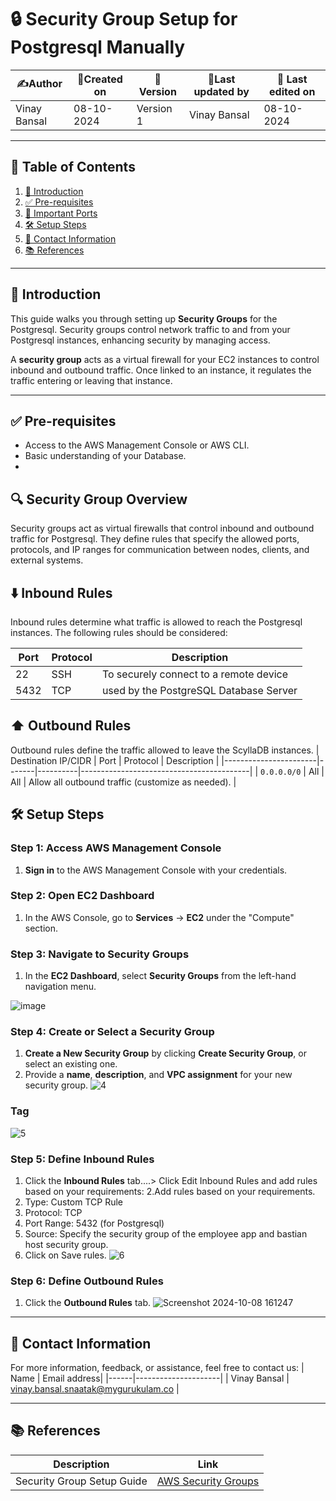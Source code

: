 # 🔒 Security Group Setup for Postgresql Manually 

| ✍️Author      | 📅Created on  |📌 Version    | 📝Last updated by |📅 Last edited on |
|-------------|-------------|------------|-----------------|----------------|
| Vinay Bansal | 08-10-2024  | Version 1  | Vinay Bansal    | 08-10-2024     |

---

## 📑 Table of Contents

1. [📝 Introduction](#-introduction)
2. [✅ Pre-requisites](#-pre-requisites)
3. [🔑 Important Ports](#-important-ports)
4. [🛠️ Setup Steps](#-setup-steps)
5. [📧 Contact Information](#-contact-information)
6. [📚 References](#-references)

---

## 📝 Introduction

This guide walks you through setting up **Security Groups** for the Postgresql. Security groups control network traffic to and from your Postgresql instances, enhancing security by managing access.

A **security group** acts as a virtual firewall for your EC2 instances to control inbound and outbound traffic. Once linked to an instance, it regulates the traffic entering or leaving that instance.



---

## ✅ Pre-requisites

- Access to the AWS Management Console or AWS CLI.
- Basic understanding of your Database.
-  
## 🔍 Security Group Overview

Security groups act as virtual firewalls that control inbound and outbound traffic for Postgresql. They define rules that specify the allowed ports, protocols, and IP ranges for communication between nodes, clients, and external systems.


## ⬇️ Inbound Rules

Inbound rules determine what traffic is allowed to reach the Postgresql instances. The following rules should be considered:

| Port  | Protocol | Description                             |
|-------|----------|-----------------------------------------|
| 22	      | SSH    |     To securely connect to a remote device      |
| 5432  | TCP      | used by the PostgreSQL Database Server |



## ⬆️ Outbound Rules

Outbound rules define the traffic allowed to leave the ScyllaDB instances. 
| Destination IP/CIDR  | Port  | Protocol | Description                              |
|-----------------------|-------|----------|------------------------------------------|
| `0.0.0.0/0`           | All   | All      | Allow all outbound traffic (customize as needed). |


## 🛠️ Setup Steps

### Step 1: Access AWS Management Console

1. **Sign in** to the AWS Management Console with your credentials.

### Step 2: Open EC2 Dashboard

1. In the AWS Console, go to **Services** → **EC2** under the "Compute" section.

### Step 3: Navigate to Security Groups

1. In the **EC2 Dashboard**, select **Security Groups** from the left-hand navigation menu.

![image](https://github.com/user-attachments/assets/1a83c27e-96d5-4278-8278-7af466625b73)


### Step 4: Create or Select a Security Group

1. **Create a New Security Group** by clicking **Create Security Group**, or select an existing one.
2. Provide a **name**, **description**, and **VPC assignment** for your new security group.
![4](https://github.com/user-attachments/assets/a64b14e1-1c22-4bfd-a65d-e6981665c2d0)

### Tag
![5](https://github.com/user-attachments/assets/5fcfcdc5-95bd-4c35-8d03-e8a603e67339)



### Step 5: Define Inbound Rules

1. Click the **Inbound Rules** tab....> Click Edit Inbound Rules and add rules based on your requirements:
2.Add rules based on your requirements.
3. Type: Custom TCP Rule
4. Protocol: TCP
5. Port Range: 5432 (for Postgresql)
6. Source: Specify the security group of the employee app and bastian host security group.
7. Click on Save rules.
![6](https://github.com/user-attachments/assets/58f23946-ca2c-4ee3-a3bc-a9bf570751db)



### Step 6: Define Outbound Rules

1. Click the **Outbound Rules** tab.
![Screenshot 2024-10-08 161247](https://github.com/user-attachments/assets/9fc33a03-e675-4670-b4b1-acb968a26530)



---

##  📧 Contact Information
For more information, feedback, or assistance, feel free to contact us:
| Name | Email address|
|------|---------------------|
| Vinay Bansal | vinay.bansal.snaatak@mygurukulam.co |


---

## 📚 References

| Description               | Link                                                                 |
|---------------------------|----------------------------------------------------------------------|
| Security Group Setup Guide | [AWS Security Groups](https://docs.aws.amazon.com/vpc/latest/userguide/vpc-security-groups.html) |

